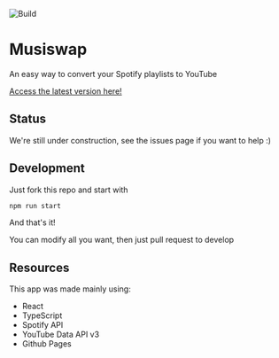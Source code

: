 ![Build](https://github.com/accuvit/musiswap/workflows/Build/badge.svg)

# Musiswap

An easy way to convert your Spotify playlists to YouTube

[Access the latest version here!](https://accuvit.github.io/musiswap/)

## Status

We're still under construction, see the issues page if you want to help :)

## Development

Just fork this repo and start with

```sh
npm run start
```

And that's it!

You can modify all you want, then just pull request to develop

## Resources

This app was made mainly using:

* React
* TypeScript
* Spotify API
* YouTube Data API v3
* Github Pages
